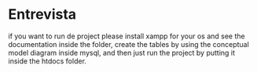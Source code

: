 # Entrevista
if you want to run de project please install xampp for your os and see the documentation inside the folder, create the tables by using the conceptual model diagram inside mysql, and then just run the project by putting it inside the htdocs folder.

